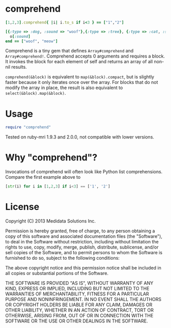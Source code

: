 # comprehend

```ruby
[1,2,3].comprehend{ |i| i.to_s if i<3 } == ["1","2"]

[{:type => :dog, :sound => "woof"},{:type => :tree}, {:type => :cat, :sound => "meow"}].comprehend do |o|
  o[:sound]
end == ["woof", "meow"]
```

Comprehend is a tiny gem that defines `Array#comprehend`
and `Array#comprehend!`.  Comprehend accepts 0 arguments
and requires a block.  It invokes the block for each element
of self and returns an array of all non-nil results.

`comprehend(&block)` is equivalent to `map(&block).compact`, but is slightly faster
because it only iterates once over the array.  For blocks that do not modify the array
in place, the result is also equivalent to `select(&block).map(&block)`.

# Usage

```ruby
require "comprehend"
```

Tested on ruby-mri 1.9.3 and 2.0.0, not compatible with lower versions.

# Why "comprehend"?

Invocations of comprehend will often look like Python list comprehensions.
Compare the first example above to

```python
[str(i) for i in [1,2,3] if i<3] == ['1', '2']
```

# License
Copyright (C) 2013 Medidata Solutions Inc.
 
Permission is hereby granted, free of charge, to any person obtaining
a copy of this software and associated documentation files (the
"Software"), to deal in the Software without restriction, including
without limitation the rights to use, copy, modify, merge, publish,
distribute, sublicense, and/or sell copies of the Software, and to
permit persons to whom the Software is furnished to do so, subject to
the following conditions:
 
The above copyright notice and this permission notice shall be
included in all copies or substantial portions of the Software.
 
THE SOFTWARE IS PROVIDED "AS IS", WITHOUT WARRANTY OF ANY KIND,
EXPRESS OR IMPLIED, INCLUDING BUT NOT LIMITED TO THE WARRANTIES OF
MERCHANTABILITY, FITNESS FOR A PARTICULAR PURPOSE AND
NONINFRINGEMENT. IN NO EVENT SHALL THE AUTHORS OR COPYRIGHT HOLDERS BE
LIABLE FOR ANY CLAIM, DAMAGES OR OTHER LIABILITY, WHETHER IN AN ACTION
OF CONTRACT, TORT OR OTHERWISE, ARISING FROM, OUT OF OR IN CONNECTION
WITH THE SOFTWARE OR THE USE OR OTHER DEALINGS IN THE SOFTWARE.
